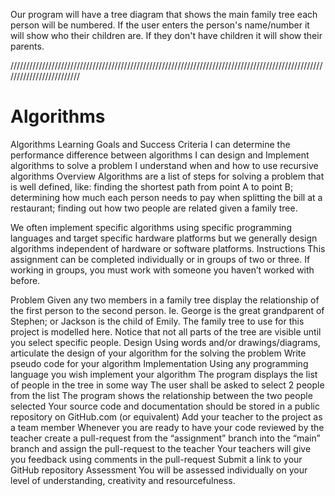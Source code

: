 Our program will have a tree diagram that shows the main family tree each person will be numbered. If the user enters the person's name/number it will show who their children are. If they don't have children it will show their parents. 

/////////////////////////////////////////////////////////////////////////////////////////////////////////////////////////
# Algorithms
Algorithms
Learning Goals and Success Criteria
I can determine the performance difference between algorithms
I can design and Implement algorithms to solve a problem
I understand when and how to use recursive algorithms
Overview
Algorithms are a list of steps for solving a problem that is well defined, like: finding the shortest path from point A to point B; determining how much each person needs to pay when splitting the bill at a restaurant; finding out how two people are related given a family tree.



We often implement specific algorithms using specific programming languages and target specific hardware platforms but we generally design algorithms independent of hardware or software platforms.
Instructions
This assignment can be completed individually or in groups of two or three.  If working in groups, you must work with someone you haven’t worked with before.

Problem
Given any two members in a family tree display the relationship of the first person to the second person.  Ie. George is the great grandparent of Stephen; or Jackson is the child of Emily.
The family tree to use for this project is modelled here.  Notice that not all parts of the tree are visible until you select specific people.
Design
Using words and/or drawings/diagrams, articulate the design of your algorithm for the solving the problem
Write pseudo code for your algorithm
Implementation
Using any programming language you wish implement your algorithm
The program displays the list of people in the tree in some way
The user shall be asked to select 2 people from the list
The program shows the relationship between the two people selected
Your source code and documentation should be stored in a public repository on GitHub.com (or equivalent)
Add your teacher to the project as a team member
Whenever you are ready to have your code reviewed by the teacher create a pull-request from the “assignment” branch into the “main” branch and assign the pull-request to the teacher
Your teachers will give you feedback using comments in the pull-request
Submit a link to your GitHub repository
Assessment
You will be assessed individually on your level of understanding, creativity and resourcefulness.
